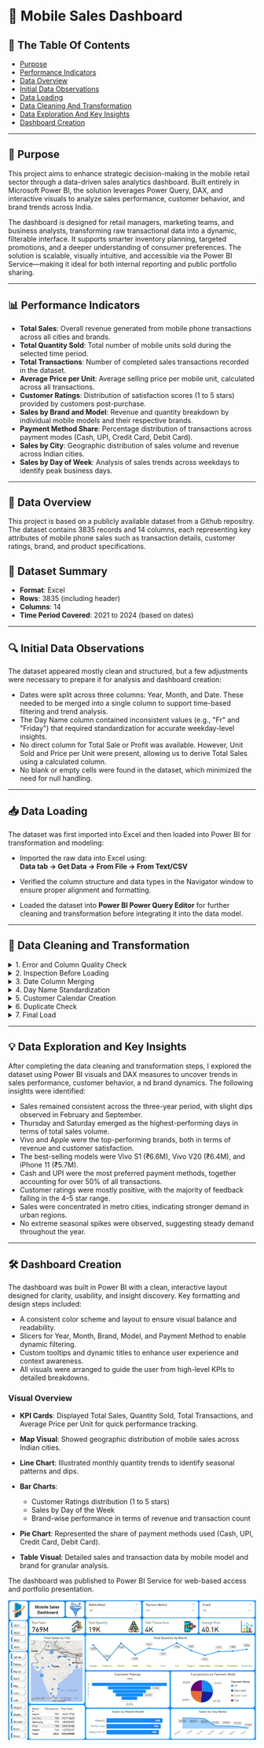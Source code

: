 # 📱 Mobile Sales Dashboard

## 📑 The Table Of Contents
- [Purpose](#purpose)
- [Performance Indicators](#performance-indicators)
- [Data Overview](#data-overview)
- [Initial Data Observations](#initial-data-observations)
- [Data Loading](#data-loading)
- [Data Cleaning And Transformation](#data-cleaning-and-transformation)
- [Data Exploration And Key Insights](#data-exploration-and-key-insights)
- [Dashboard Creation](#dashboard-creation)

---

## 🎯 Purpose

This project aims to enhance strategic decision-making in the mobile retail sector through a data-driven sales analytics dashboard. Built entirely in Microsoft Power BI, the solution leverages Power Query, DAX, and interactive visuals to analyze sales performance, customer behavior, and brand trends across India.

The dashboard is designed for retail managers, marketing teams, and business analysts, transforming raw transactional data into a dynamic, filterable interface. It supports smarter inventory planning, targeted promotions, and a deeper understanding of consumer preferences. The solution is scalable, visually intuitive, and accessible via the Power BI Service—making it ideal for both internal reporting and public portfolio sharing.

---

## 📊 Performance Indicators

- **Total Sales**: Overall revenue generated from mobile phone transactions across all cities and brands.
- **Total Quantity Sold**: Total number of mobile units sold during the selected time period.
- **Total Transactions**: Number of completed sales transactions recorded in the dataset.
- **Average Price per Unit**: Average selling price per mobile unit, calculated across all transactions.
- **Customer Ratings**: Distribution of satisfaction scores (1 to 5 stars) provided by customers post-purchase.
- **Sales by Brand and Model**: Revenue and quantity breakdown by individual mobile models and their respective brands.
- **Payment Method Share**: Percentage distribution of transactions across payment modes (Cash, UPI, Credit Card, Debit Card).
- **Sales by City**: Geographic distribution of sales volume and revenue across Indian cities.
- **Sales by Day of Week**: Analysis of sales trends across weekdays to identify peak business days.

---

## 📁 Data Overview

This project is based on a publicly available dataset from a Github repositry. The dataset contains 3835 records and 14 columns, each representing key attributes of mobile phone sales such as transaction details, customer ratings, brand, and product specifications.

## 🧾 Dataset Summary

- **Format**: Excel 
- **Rows**: 3835 (including header)  
- **Columns**: 14 
- **Time Period Covered**: 2021 to 2024 (based on dates)

---

## 🔍 Initial Data Observations

The dataset appeared mostly clean and structured, but a few adjustments were necessary to prepare it for analysis and dashboard creation:

- Dates were split across three columns: Year, Month, and Date. These needed to be merged into a single column to support time-based filtering and trend analysis.
- The Day Name column contained inconsistent values (e.g., "Fr" and "Friday") that required standardization for accurate weekday-level insights.
- No direct column for Total Sale or Profit was available. However, Unit Sold and Price per Unit were present, allowing us to derive Total Sales using a calculated column.
- No blank or empty cells were found in the dataset, which minimized the need for null handling.

---

## 📥 Data Loading

The dataset was first imported into Excel and then loaded into Power BI for transformation and modeling:

- Imported the raw data into Excel using:  
  **Data tab → Get Data → From File → From Text/CSV**

- Verified the column structure and data types in the Navigator window to ensure proper alignment and formatting.

- Loaded the dataset into **Power BI Power Query Editor** for further cleaning and transformation before integrating it into the data model.

---

## 🧹 Data Cleaning and Transformation

<details>
<summary>1. Error and Column Quality Check</summary>

 Used **View > Column Quality** to check for errors, empty cells, and invalid entries.  
 ✅ No issues were found — all columns were clean and complete.

</details>

<details>
<summary>2. Inspection Before Loading</summary>

 Verified column structure and data types in the **Navigator Window** before loading into Power Query Editor.  
 Ensured the correct Excel sheet was selected for transformation and modeling.

</details>

<details>
<summary>3. Date Column Merging</summary>

 Merged the Year, Month, and Date columns into a single Date column using:  
 **Transform > Merge Columns**  
 - Added a separator  
 - Renamed the column  
 - Changed data type to **Date**

</details>

<details>
<summary>4. Day Name Standardization</summary>

 Used **Transform > Replace Values** to clean inconsistent weekday names:  
 - "Fr" → "Friday"  
 - "Mon" → "Monday"  
 - "Sat" → "Saturday"  
 ...and so on for the full week.

</details>

<details>
<summary>5. Customer Calendar Creation</summary>

 Created a custom date table to handle missing dates and enable dynamic slicers.

 - Used: **Home > New Query > Blank Query**  
 - Applied formula:  
   `= List.Dates(#date(2021,01,01), 1461, #duration(1,0,0,0))`  
 - Renamed the column and query  
 - Changed data type to **Date**  
 - Extracted **Day Name** column for weekday analysis

</details>

<details>
<summary>6. Duplicate Check</summary>

 Used **Home > Keep Rows > Keep Duplicates** to check for duplicate records.  
 ✅ No duplicate rows were found.

</details>

<details>
<summary>7. Final Load</summary>

 Renamed the cleaned query and applied changes using:  
 **Home > Close & Apply**  
 Data was successfully loaded into Power BI for modeling and visualization.

</details>

---

## 💡 Data Exploration and Key Insights

After completing the data cleaning and transformation steps, I explored the dataset using Power BI visuals and DAX measures to uncover trends in sales performance, customer behavior, a
nd brand dynamics. The following insights were identified:

- Sales remained consistent across the three-year period, with slight dips observed in February and September.
- Thursday and Saturday emerged as the highest-performing days in terms of total sales volume.
- Vivo and Apple were the top-performing brands, both in terms of revenue and customer satisfaction.
- The best-selling models were Vivo S1 (₹6.6M), Vivo V20 (₹6.4M), and iPhone 11 (₹5.7M).
- Cash and UPI were the most preferred payment methods, together accounting for over 50% of all transactions.
- Customer ratings were mostly positive, with the majority of feedback falling in the 4–5 star range.
- Sales were concentrated in metro cities, indicating stronger demand in urban regions.
- No extreme seasonal spikes were observed, suggesting steady demand throughout the year.

---

## 🛠️ Dashboard Creation

The dashboard was built in Power BI with a clean, interactive layout designed for clarity, usability, and insight discovery. Key formatting and design steps included:

- A consistent color scheme and layout to ensure visual balance and readability.
- Slicers for Year, Month, Brand, Model, and Payment Method to enable dynamic filtering.
- Custom tooltips and dynamic titles to enhance user experience and context awareness.
- All visuals were arranged to guide the user from high-level KPIs to detailed breakdowns.

### Visual Overview

- **KPI Cards**: Displayed Total Sales, Quantity Sold, Total Transactions, and Average Price per Unit for quick performance tracking.

- **Map Visual**: Showed geographic distribution of mobile sales across Indian cities.

- **Line Chart**: Illustrated monthly quantity trends to identify seasonal patterns and dips.

- **Bar Charts**:
  - Customer Ratings distribution (1 to 5 stars)
  - Sales by Day of the Week
  - Brand-wise performance in terms of revenue and transaction count

- **Pie Chart**: Represented the share of payment methods used (Cash, UPI, Credit Card, Debit Card).

- **Table Visual**: Detailed sales and transaction data by mobile model and brand for granular analysis.

The dashboard was published to Power BI Service for web-based access and portfolio presentation.

![image](https://github.com/aslamshkh/Mobile-Sales-Dashboard/blob/main/Moble%20Sale%20Dashboard.png)


